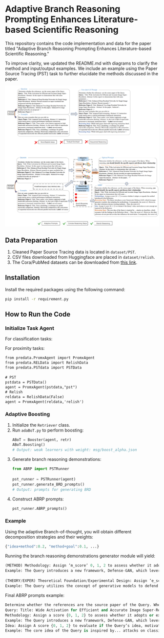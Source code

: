 # Adaptive Branch Reasoning Prompting Enhances Literature-based Scientific Reasoning

This repository contains the code implementation and data for the paper titled "Adaptive Branch Reasoning Prompting Enhances Literature-based Scientific Reasoning." 

To improve clarity, we updated the README.md with diagrams to clarify the method and input/output examples. We include an example using the Paper Source Tracing (PST) task to further elucidate the methods discussed in the paper.

![Illustrations](abrpv3.png)

## Data Preparation

1. Cleaned Paper Source Tracing data is located in `dataset/PST`.
2. CSV files downloaded from Huggingface are placed in `dataset/relish`.
3. The Cora/PubMed datasets can be downloaded from [this link](http://example.com).

## Installation

Install the required packages using the following command:

```bash
pip install -r requirement.py
```


## How to Run the Code

### Initialize Task Agent

For classification tasks:

For proximity tasks:

```
from predata.PromxAgent import PromxAgent
from predata.RELData import RelishData
from predata.PSTdata import PSTData

# PST
pstdata = PSTData()
agent = PromxAgent(pstdata,"pst")
# Relish
reldata = RelishData(False)
agent = PromxAgent(reldata,'relish')
```

### Adaptive Boosting

1. Initialize the `Retriever` class.
2. Run `adaBoT.py` to perform boosting:
   ```python
   ABoT = Booster(agent, retr)
   ABoT.Boosting()
   # Output: weak learners with weight: msg/boost_alpha.json
   ```
3. Generate branch reasoning demonstrations:
   ```python
   from ABRP import PSTRunner

   pst_runner = PSTRunner(agent)
   pst_runner.generate_BRD_prompts()
   # Output: prompts for generating BRD
   ```
4. Construct ABRP prompts:
   ```python
   pst_runner.ABRP_prompts()
   ```

### Example

Using the adaptive Branch-of-thought, you will obtain different decomposition strategies and their weights:

```python
{"idea+method":0.2, "method+goal":0.1, ...}
```

Running the branch reasoning demonstrations generator module will yield:

```python
(METHOD) Methodology: Assign ’m_score’ 0, 1, 2 to assess whether it adopts or expands the method M introduced in the Reference.
Example: The Query introduces a new framework, Defense-GAN, which leverages generative models, thus adopting the methodology. Consequently, the m_score is 2. However, the other references discuss existing methods and vulnerabilities without proposing a new methodology that the Query adopts. Consequently, the m_score is 0.

(THEORY/EXPER) Theoretical Foundation/Experimental Design: Assign ’e_score’ 0, 1, 2 to evaluate if the Query uses the new theory, experimental design, implementation, or tool proposed by the Reference. 
Example: The Query utilizes the concept of generative models to defend against adversarial attacks, which aligns with the theoretical foundation of the Reference that discusses vulnerabilities in DNNs. Consequently, the e_score is 2. However, the other references provide insights into adversarial sample crafting and defenses but do not directly inspire the Query’s theoretical approach. Consequently, the e_score is 0.
```

Final ABRP prompts example:

```python
Determine whether the references are the source paper of the Query. When reasoning, you should identify the specific aspects and discuss their relationship:
Query: Title: Wide Activation for Efficient and Accurate Image Super-Resolution. Abstract: In this report we demonstrate that with same...
Methodology: Assign a score {0, 1, 2} to assess whether it adopts or expands the method introduced in the Reference.
Example: The Query introduces a new framework, Defense-GAN, which leverages generative models, thus adopting the methodology. Consequently, the score is 2. However, the other references discuss existing methods... Thus, the score is 0.
Idea: Assign A score {0, 1, 2} to evaluate if the Query’s idea, motivation or core concept are inspired by the Reference.
Example: The core idea of the Query is inspired by... attacks on classifiers, which resonates with the findings in the Reference about... Thus, the score is 2. However, the other references do not provide an idea that influences the motivation. Consequently, the score is 0.
```
